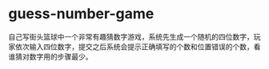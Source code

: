 # guess-number-game
自己写街头篮球中一个非常有趣猜数字游戏，系统先生成一个随机的四位数字，玩家依次输入四位数字，提交之后系统会提示正确填写的个数和位置错误的个数，看谁猜对数字用的步骤最少。

